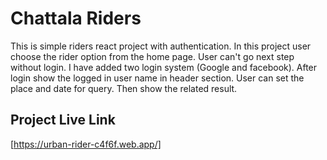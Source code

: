 # Chattala Riders

This is simple riders react project with authentication. In this project user choose the rider option from the home page. User can't go next step without login. I have added two login system (Google and facebook). After login show the logged in user name in header section. User can set the place and date for query. Then show the related result.

## Project Live Link
[https://urban-rider-c4f6f.web.app/]
